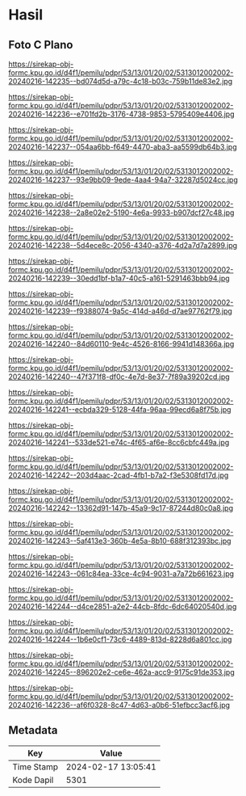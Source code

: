 # Hasil

## Foto C Plano

https://sirekap-obj-formc.kpu.go.id/d4f1/pemilu/pdpr/53/13/01/20/02/5313012002002-20240216-142235--bd074d5d-a79c-4c18-b03c-759b11de83e2.jpg

https://sirekap-obj-formc.kpu.go.id/d4f1/pemilu/pdpr/53/13/01/20/02/5313012002002-20240216-142236--e701fd2b-3176-4738-9853-5795409e4406.jpg

https://sirekap-obj-formc.kpu.go.id/d4f1/pemilu/pdpr/53/13/01/20/02/5313012002002-20240216-142237--054aa6bb-f649-4470-aba3-aa5599db64b3.jpg

https://sirekap-obj-formc.kpu.go.id/d4f1/pemilu/pdpr/53/13/01/20/02/5313012002002-20240216-142237--93e9bb09-9ede-4aa4-94a7-32287d5024cc.jpg

https://sirekap-obj-formc.kpu.go.id/d4f1/pemilu/pdpr/53/13/01/20/02/5313012002002-20240216-142238--2a8e02e2-5190-4e6a-9933-b907dcf27c48.jpg

https://sirekap-obj-formc.kpu.go.id/d4f1/pemilu/pdpr/53/13/01/20/02/5313012002002-20240216-142238--5d4ece8c-2056-4340-a376-4d2a7d7a2899.jpg

https://sirekap-obj-formc.kpu.go.id/d4f1/pemilu/pdpr/53/13/01/20/02/5313012002002-20240216-142239--30edd1bf-b1a7-40c5-a161-5291463bbb94.jpg

https://sirekap-obj-formc.kpu.go.id/d4f1/pemilu/pdpr/53/13/01/20/02/5313012002002-20240216-142239--f9388074-9a5c-414d-a46d-d7ae97762f79.jpg

https://sirekap-obj-formc.kpu.go.id/d4f1/pemilu/pdpr/53/13/01/20/02/5313012002002-20240216-142240--84d60110-9e4c-4526-8166-9941d148366a.jpg

https://sirekap-obj-formc.kpu.go.id/d4f1/pemilu/pdpr/53/13/01/20/02/5313012002002-20240216-142240--47f371f8-df0c-4e7d-8e37-7f89a39202cd.jpg

https://sirekap-obj-formc.kpu.go.id/d4f1/pemilu/pdpr/53/13/01/20/02/5313012002002-20240216-142241--ecbda329-5128-44fa-96aa-99ecd6a8f75b.jpg

https://sirekap-obj-formc.kpu.go.id/d4f1/pemilu/pdpr/53/13/01/20/02/5313012002002-20240216-142241--533de521-e74c-4f65-af6e-8cc6cbfc449a.jpg

https://sirekap-obj-formc.kpu.go.id/d4f1/pemilu/pdpr/53/13/01/20/02/5313012002002-20240216-142242--203d4aac-2cad-4fb1-b7a2-f3e5308fd17d.jpg

https://sirekap-obj-formc.kpu.go.id/d4f1/pemilu/pdpr/53/13/01/20/02/5313012002002-20240216-142242--13362d91-147b-45a9-9c17-87244d80c0a8.jpg

https://sirekap-obj-formc.kpu.go.id/d4f1/pemilu/pdpr/53/13/01/20/02/5313012002002-20240216-142243--5af413e3-360b-4e5a-8b10-688f312393bc.jpg

https://sirekap-obj-formc.kpu.go.id/d4f1/pemilu/pdpr/53/13/01/20/02/5313012002002-20240216-142243--061c84ea-33ce-4c94-9031-a7a72b661623.jpg

https://sirekap-obj-formc.kpu.go.id/d4f1/pemilu/pdpr/53/13/01/20/02/5313012002002-20240216-142244--d4ce2851-a2e2-44cb-8fdc-6dc64020540d.jpg

https://sirekap-obj-formc.kpu.go.id/d4f1/pemilu/pdpr/53/13/01/20/02/5313012002002-20240216-142244--1b6e0cf1-73c6-4489-813d-8228d6a801cc.jpg

https://sirekap-obj-formc.kpu.go.id/d4f1/pemilu/pdpr/53/13/01/20/02/5313012002002-20240216-142245--896202e2-ce6e-462a-acc9-9175c91de353.jpg

https://sirekap-obj-formc.kpu.go.id/d4f1/pemilu/pdpr/53/13/01/20/02/5313012002002-20240216-142236--af6f0328-8c47-4d63-a0b6-51efbcc3acf6.jpg


## Metadata

| Key        | Value               |
| ---------- | ------------------- |
| Time Stamp | 2024-02-17 13:05:41 |
| Kode Dapil | 5301                |



